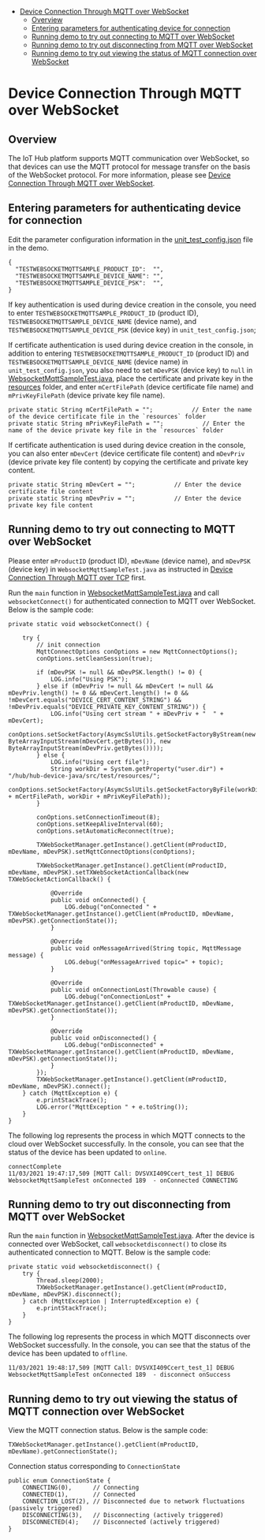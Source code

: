 * [Device Connection Through MQTT over WebSocket](#Device-Connection-Through-MQTT-over-WebSocket)
  * [Overview](#Overview)
  * [Entering parameters for authenticating device for connection](#Entering-parameters-for-authenticating-device-for-connection)
  * [Running demo to try out connecting to MQTT over WebSocket](#Running-demo-to-try-out-connecting-to-MQTT-over-WebSocket)
  * [Running demo to try out disconnecting from MQTT over WebSocket](#Running-demo-to-try-out-disconnecting-from-MQTT-over-WebSocket)
  * [Running demo to try out viewing the status of MQTT connection over WebSocket](#Running-demo-to-try-out-viewing-the-status-of-MQTT-connection-over-WebSocket)

# Device Connection Through MQTT over WebSocket
## Overview
The IoT Hub platform supports MQTT communication over WebSocket, so that devices can use the MQTT protocol for message transfer on the basis of the WebSocket protocol. For more information, please see [Device Connection Through MQTT over WebSocket](https://cloud.tencent.com/document/product/634/46347).

## Entering parameters for authenticating device for connection
Edit the parameter configuration information in the [unit_test_config.json](../src/test/resources/unit_test_config.json) file in the demo.
```
{
  "TESTWEBSOCKETMQTTSAMPLE_PRODUCT_ID":  "",
  "TESTWEBSOCKETMQTTSAMPLE_DEVICE_NAME": "",
  "TESTWEBSOCKETMQTTSAMPLE_DEVICE_PSK":  "",
}
```
If key authentication is used during device creation in the console, you need to enter `TESTWEBSOCKETMQTTSAMPLE_PRODUCT_ID` (product ID), `TESTWEBSOCKETMQTTSAMPLE_DEVICE_NAME` (device name), and `TESTWEBSOCKETMQTTSAMPLE_DEVICE_PSK` (device key) in `unit_test_config.json`;

If certificate authentication is used during device creation in the console, in addition to entering `TESTWEBSOCKETMQTTSAMPLE_PRODUCT_ID` (product ID) and `TESTWEBSOCKETMQTTSAMPLE_DEVICE_NAME` (device name) in `unit_test_config.json`, you also need to set `mDevPSK` (device key) to `null` in [WebsocketMqttSampleTest.java](../src/test/java/com/tencent/iot/hub/device/java/core/mqtt/WebsocketMqttSampleTest.java), place the certificate and private key in the [resources](../src/test/resources/) folder, and enter `mCertFilePath` (device certificate file name) and `mPrivKeyFilePath` (device private key file name).

```
private static String mCertFilePath = "";           // Enter the name of the device certificate file in the `resources` folder
private static String mPrivKeyFilePath = "";           // Enter the name of the device private key file in the `resources` folder
```

If certificate authentication is used during device creation in the console, you can also enter `mDevCert` (device certificate file content) and `mDevPriv` (device private key file content) by copying the certificate and private key content.

```
private static String mDevCert = "";           // Enter the device certificate file content
private static String mDevPriv = "";           // Enter the device private key file content
```

## Running demo to try out connecting to MQTT over WebSocket

Please enter `mProductID` (product ID), `mDevName` (device name), and `mDevPSK` (device key) in `WebsocketMqttSampleTest.java` as instructed in [Device Connection Through MQTT over TCP](../../hub-device-java/docs/Device-Connection-Through-MQTT-over-TCP.md) first.

Run the `main` function in [WebsocketMqttSampleTest.java](../src/test/java/com/tencent/iot/hub/device/java/core/mqtt/WebsocketMqttSampleTest.java) and call `websocketConnect()` for authenticated connection to MQTT over WebSocket. Below is the sample code:
```
private static void websocketConnect() {

    try {
        // init connection
        MqttConnectOptions conOptions = new MqttConnectOptions();
        conOptions.setCleanSession(true);
        
        if (mDevPSK != null && mDevPSK.length() != 0) {
            LOG.info("Using PSK");
        } else if (mDevPriv != null && mDevCert != null && mDevPriv.length() != 0 && mDevCert.length() != 0 && !mDevCert.equals("DEVICE_CERT_CONTENT_STRING") && !mDevPriv.equals("DEVICE_PRIVATE_KEY_CONTENT_STRING")) {
            LOG.info("Using cert stream " + mDevPriv + "  " + mDevCert);
            conOptions.setSocketFactory(AsymcSslUtils.getSocketFactoryByStream(new ByteArrayInputStream(mDevCert.getBytes()), new ByteArrayInputStream(mDevPriv.getBytes())));
        } else {
            LOG.info("Using cert file");
            String workDir = System.getProperty("user.dir") + "/hub/hub-device-java/src/test/resources/";
            conOptions.setSocketFactory(AsymcSslUtils.getSocketFactoryByFile(workDir + mCertFilePath, workDir + mPrivKeyFilePath));
        }
        
        conOptions.setConnectionTimeout(8);
        conOptions.setKeepAliveInterval(60);
        conOptions.setAutomaticReconnect(true);
        
        TXWebSocketManager.getInstance().getClient(mProductID, mDevName, mDevPSK).setMqttConnectOptions(conOptions);

        TXWebSocketManager.getInstance().getClient(mProductID, mDevName, mDevPSK).setTXWebSocketActionCallback(new TXWebSocketActionCallback() {

            @Override
            public void onConnected() {
                LOG.debug("onConnected " + TXWebSocketManager.getInstance().getClient(mProductID, mDevName, mDevPSK).getConnectionState());
            }

            @Override
            public void onMessageArrived(String topic, MqttMessage message) {
                LOG.debug("onMessageArrived topic=" + topic);
            }

            @Override
            public void onConnectionLost(Throwable cause) {
                LOG.debug("onConnectionLost" + TXWebSocketManager.getInstance().getClient(mProductID, mDevName, mDevPSK).getConnectionState());
            }

            @Override
            public void onDisconnected() {
                LOG.debug("onDisconnected" + TXWebSocketManager.getInstance().getClient(mProductID, mDevName, mDevPSK).getConnectionState());
            }
        });
        TXWebSocketManager.getInstance().getClient(mProductID, mDevName, mDevPSK).connect();
    } catch (MqttException e) {
        e.printStackTrace();
        LOG.error("MqttException " + e.toString());
    }
}
```

The following log represents the process in which MQTT connects to the cloud over WebSocket successfully. In the console, you can see that the status of the device has been updated to `online`.
```
connectComplete
11/03/2021 19:47:17,509 [MQTT Call: DVSVXI409Ccert_test_1] DEBUG WebsocketMqttSampleTest onConnected 189  - onConnected CONNECTING
```

## Running demo to try out disconnecting from MQTT over WebSocket

Run the `main` function in [WebsocketMqttSampleTest.java](../src/test/java/com/tencent/iot/hub/device/java/core/mqtt/WebsocketMqttSampleTest.java). After the device is connected over WebSocket, call `websocketdisconnect()` to close its authenticated connection to MQTT. Below is the sample code:
```
private static void websocketdisconnect() {
    try {
        Thread.sleep(2000);
        TXWebSocketManager.getInstance().getClient(mProductID, mDevName, mDevPSK).disconnect();
    } catch (MqttException | InterruptedException e) {
        e.printStackTrace();
    }
}
```

The following log represents the process in which MQTT disconnects over WebSocket successfully. In the console, you can see that the status of the device has been updated to `offline`.
```
11/03/2021 19:48:17,509 [MQTT Call: DVSVXI409Ccert_test_1] DEBUG WebsocketMqttSampleTest onConnected 189  - disconnect onSuccess
```

## Running demo to try out viewing the status of MQTT connection over WebSocket

View the MQTT connection status. Below is the sample code:

```
TXWebSocketManager.getInstance().getClient(mProductID, mDevName).getConnectionState();
```

Connection status corresponding to `ConnectionState`
```
public enum ConnectionState {
    CONNECTING(0),      // Connecting
    CONNECTED(1),       // Connected
    CONNECTION_LOST(2), // Disconnected due to network fluctuations (passively triggered)
    DISCONNECTING(3),   // Disconnecting (actively triggered)
    DISCONNECTED(4);    // Disconnected (actively triggered)
}
```
